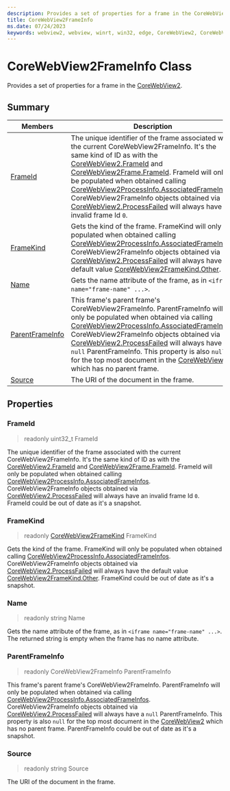 ```yaml
---
description: Provides a set of properties for a frame in the CoreWebView2.
title: CoreWebView2FrameInfo
ms.date: 07/24/2023
keywords: webview2, webview, winrt, win32, edge, CoreWebView2, CoreWebView2Controller, browser control, edge html, CoreWebView2FrameInfo
---
```


# CoreWebView2FrameInfo Class



Provides a set of properties for a frame in the [CoreWebView2](corewebview2.md).

## Summary

Members|Description
--|--
[FrameId](#frameid) | The unique identifier of the frame associated with the current CoreWebView2FrameInfo. It's the same kind of ID as with the [CoreWebView2.FrameId](corewebview2.md#frameid) and [CoreWebView2Frame.FrameId](corewebview2frame.md#frameid). FrameId will only be populated when obtained calling [CoreWebView2ProcessInfo.AssociatedFrameInfos](corewebview2processinfo.md#associatedframeinfos). CoreWebView2FrameInfo objects obtained via [CoreWebView2.ProcessFailed](corewebview2.md#processfailed) will always have an invalid frame Id `0`.
[FrameKind](#framekind) | Gets the kind of the frame. FrameKind will only be populated when obtained calling [CoreWebView2ProcessInfo.AssociatedFrameInfos](corewebview2processinfo.md#associatedframeinfos). CoreWebView2FrameInfo objects obtained via [CoreWebView2.ProcessFailed](corewebview2.md#processfailed) will always have the default value [CoreWebView2FrameKind.Other](corewebview2framekind.md).
[Name](#name) | Gets the name attribute of the frame, as in `<iframe name="frame-name" ...>`.
[ParentFrameInfo](#parentframeinfo) | This frame's parent frame's CoreWebView2FrameInfo. ParentFrameInfo will only be populated when obtained via calling [CoreWebView2ProcessInfo.AssociatedFrameInfos](corewebview2processinfo.md#associatedframeinfos). CoreWebView2FrameInfo objects obtained via [CoreWebView2.ProcessFailed](corewebview2.md#processfailed) will always have a `null` ParentFrameInfo. This property is also `null` for the top most document in the [CoreWebView2](corewebview2.md) which has no parent frame.
[Source](#source) | The URI of the document in the frame.

## Properties

### FrameId

> readonly  uint32_t FrameId

The unique identifier of the frame associated with the current CoreWebView2FrameInfo. It's the same kind of ID as with the [CoreWebView2.FrameId](corewebview2.md#frameid) and [CoreWebView2Frame.FrameId](corewebview2frame.md#frameid). FrameId will only be populated when obtained calling [CoreWebView2ProcessInfo.AssociatedFrameInfos](corewebview2processinfo.md#associatedframeinfos). CoreWebView2FrameInfo objects obtained via [CoreWebView2.ProcessFailed](corewebview2.md#processfailed) will always have an invalid frame Id `0`.
FrameId could be out of date as it's a snapshot.

### FrameKind

> readonly  [CoreWebView2FrameKind](corewebview2framekind.md) FrameKind

Gets the kind of the frame. FrameKind will only be populated when obtained calling [CoreWebView2ProcessInfo.AssociatedFrameInfos](corewebview2processinfo.md#associatedframeinfos). CoreWebView2FrameInfo objects obtained via [CoreWebView2.ProcessFailed](corewebview2.md#processfailed) will always have the default value [CoreWebView2FrameKind.Other](corewebview2framekind.md).
FrameKind could be out of date as it's a snapshot.

### Name

> readonly  string Name

Gets the name attribute of the frame, as in `<iframe name="frame-name" ...>`.
The returned string is empty when the frame has no name attribute.

### ParentFrameInfo

> readonly  CoreWebView2FrameInfo ParentFrameInfo

This frame's parent frame's CoreWebView2FrameInfo. ParentFrameInfo will only be populated when obtained via calling [CoreWebView2ProcessInfo.AssociatedFrameInfos](corewebview2processinfo.md#associatedframeinfos). CoreWebView2FrameInfo objects obtained via [CoreWebView2.ProcessFailed](corewebview2.md#processfailed) will always have a `null` ParentFrameInfo. This property is also `null` for the top most document in the [CoreWebView2](corewebview2.md) which has no parent frame.
ParentFrameInfo could be out of date as it's a snapshot.

### Source

> readonly  string Source

The URI of the document in the frame.




